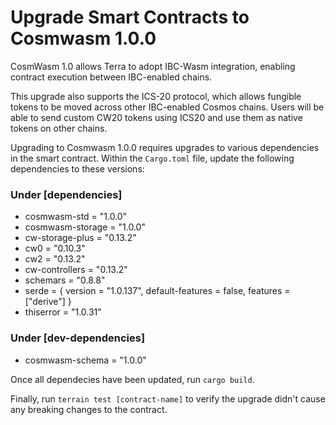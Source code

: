 # Upgrade Smart Contracts to Cosmwasm 1.0.0

CosmWasm 1.0 allows Terra to adopt IBC-Wasm integration, enabling contract execution between IBC-enabled chains.<br/>

This upgrade also supports the ICS-20 protocol, which allows fungible tokens to be moved across other IBC-enabled Cosmos chains. Users will be able to send custom CW20 tokens using ICS20 and use them as native tokens on other chains.<br/>

Upgrading to Cosmwasm 1.0.0 requires upgrades to various dependencies in the smart contract. Within the `Cargo.toml` file, update the following dependencies to these versions:

### Under [dependencies]

- cosmwasm-std = "1.0.0"
- cosmwasm-storage = "1.0.0"
- cw-storage-plus = "0.13.2"
- cw0 = "0.10.3"
- cw2 = "0.13.2"
- cw-controllers = "0.13.2"
- schemars = "0.8.8"
- serde = { version = "1.0.137", default-features = false, features = ["derive"] }
- thiserror = "1.0.31"

### Under [dev-dependencies]

- cosmwasm-schema = "1.0.0"

Once all dependecies have been updated, run `cargo build`.

Finally, run `terrain test [contract-name]` to verify the upgrade didn't cause any breaking changes to the contract.
